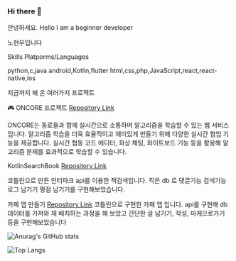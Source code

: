 ### Hi there 👋
안녕하세요.
Hello I am a beginner developer

노현우입니다

Skills
Platporms/Languages

python,c,java
android,Kotlin,flutter
html,css,php,JavaScript,react,react-native,ios

지금까지 해 온 여러가지 프로젝트

🎮 ONCORE 프로젝트
[Repository Link](https://github.com/Acacian/ONCORE)

ONCORE는 동료들과 함께 실시간으로 소통하며 알고리즘을 학습할 수 있는 웹 서비스입니다. 알고리즘 학습을 더욱 효율적이고 재미있게 만들기 위해 다양한 실시간 협업 기능을 제공합니다. 실시간 협동 코드 에디터, 화상 채팅, 화이트보드 기능 등을 활용해 알고리즘 문제를 효과적으로 학습할 수 있습니다.




KotlinSearchBook 
[Repository Link](https://github.com/woorog/KotlinSearchBook)

코틀린으로 만든 인터파크 api를 이용한 책검색입니다.
작은 db 로 댓글기능 검색기능 로그 남기기 평점 남기기를 구현해보았습니다.



카페 앱 만들기
[Repository Link](https://github.com/woorog/cafeapp)
코틀린으로 구현한 카페 앱 입니다.
api를 구현해 db 데이터를 가져와 재 배치하는 과정을 해 보았고
간단한 글 남기기, 작성, 마케으로가기 등을 구현해보았습니다











![Anurag's GitHub stats](https://github-readme-stats.vercel.app/api?username=woorog&show_icons=true&theme=dracula)

![Top Langs](https://github-readme-stats.vercel.app/api/top-langs/?username=woorog&layout=compact&theme=dracula)


